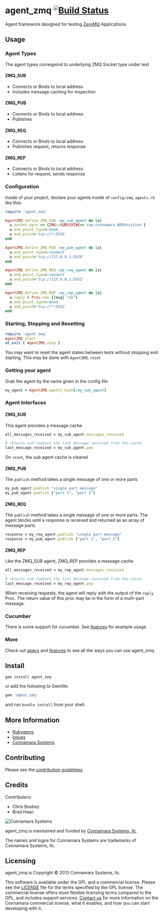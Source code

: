 agent\_zmq [![Build Status](https://travis-ci.org/connamara/agent_zmq.png?branch=master)](https://travis-ci.org/connamara/agent_zmq)
============

Agent framework designed for testing [ZeroMQ](http://zeromq.org/) Applications 

Usage
-----


### Agent Types

The agent types correspond to underlying ZMQ Socket type under test

#### ZMQ\_SUB

* Connects or Binds to local address
* Includes message caching for inspection

#### ZMQ\_PUB

* Connects or Binds to local address
* Publishes

#### ZMQ\_REQ

* Connects or Binds to local address
* Publishes request, returns response

#### ZMQ\_REP

* Connects or Binds to local address
* Listens for request, sends response


### Configuration

Inside of your project, declare your agents inside of ```config/zmq_agents.rb``` like this:     

```ruby
require 'agent_zmq'

AgentZMQ.define_ZMQ_SUB :my_sub_agent do |a|
  a.socket_opts << {ZMQ::SUBSCRIBE=>'com.connamara.BODPosition'}
  a.end_point_type=:bind
  a.end_point='tcp://*:5556'
end

AgentZMQ.define_ZMQ_PUB :my_pub_agent do |a|
  a.end_point_type=:connect
  a.end_point='tcp://127.0.0.1:5558'
end

AgentZMQ.define_ZMQ_REQ :my_req_agent do |a|
  a.end_point_type=:connect
  a.end_point='tcp://127.0.0.1:5552'
end

AgentZMQ.define_ZMQ_REP :my_rep_agent do |a|
  a.reply = Proc.new {|msg| "ok"}
  a.end_point_type=:bind
  a.end_point='tcp://*:5552'
end
```

### Starting, Stopping and Resetting

```ruby
require 'agent_zmq'
AgentZMQ.start
at_exit { AgentZMQ.stop }
```

You may want to reset the agent states between tests without stopping and starting. This may be done with ```AgentZMQ.reset```

### Getting your agent

Grab the agent by the name given in the config file

```ruby
my_agent = AgentZMQ.agents_hash[:my_sub_agent]  
```

### Agent Interfaces


#### ZMQ\_SUB

This agent provides a message cache

```ruby
all_messages_received = my_sub_agent.messages_received

# returns and removes the last message received from the cache
last_message_received = my_sub_agent.pop
```

On `reset`, the sub agent cache is cleared
    
#### ZMQ\_PUB

The ```publish``` method takes a single message of one or more parts

```ruby
my_pub_agent.publish "single part message"
my_pub_agent.publish ["part 1", "part 2"]
```

#### ZMQ\_REQ

The ```publish``` method takes a single message of one or more parts. The agent blocks until a response is received and returned as an array of message parts

```ruby
response = my_req_agent.publish "single part message"
response = my_pub_agent.publish ["part 1", "part 2"]
```

#### ZMQ\_REP

Like the ZMQ_SUB agent, ZMQ_REP provides a message cache

```ruby
all_messages_received = my_rep_agent.messages_received

# returns and removes the last message received from the cache
last_message_received = my_rep_agent.pop
```

When receiving requests, the agent will reply with the output of the ```reply``` Proc.  The return value of this proc may be in the form of a multi-part message.

### Cucumber

There is some support for cucumber.  See [features](https://github.com/connamara/agent_zmq/blob/master/features) for example usage.

### More

Check out [specs](https://github.com/connamara/agent_zmq/blob/master/spec) and [features](https://github.com/connamara/agent_zmq/blob/master/features) to see all the ways you can use agent_zmq.

Install
-------

```shell
gem install agent_zmq
```

or add the following to Gemfile:
```ruby
gem 'agent_zmq'
```
and run `bundle install` from your shell.

More Information
----------------

* [Rubygems](https://rubygems.org/gems/agent_zmq)
* [Issues](https://github.com/connamara/agent_zmq/issues)
* [Connamara Systems](http://connamara.com)

Contributing
------------

Please see the [contribution guidelines](https://github.com/connamara/agent_zmq/blob/master/CONTRIBUTION_GUIDELINES.md).

Credits
-------

Contributers:

* Chris Busbey
* Brad Haan

![Connamara Systems](http://www.connamara.com/images/home-connamara-logo-lg.png)

agent_zmq is maintained and funded by [Connamara Systems, llc](http://connamara.com).

The names and logos for Connamara Systems are trademarks of Connamara Systems, llc.

Licensing
---------

agent_zmq is Copyright © 2013 Connamara Systems, llc. 

This software is available under the GPL and a commercial license.  Please see the [LICENSE](https://github.com/connamara/agent_zmq/blob/master/LICENSE.txt) file for the terms specified by the GPL license.  The commercial license offers more flexible licensing terms compared to the GPL, and includes support services.  [Contact us](mailto:info@connamara.com) for more information on the Connamara commercial license, what it enables, and how you can start developing with it.

